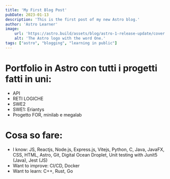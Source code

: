 ```yaml
---
title: 'My First Blog Post'
pubDate: 2023-01-13
description: 'This is the first post of my new Astro blog.'
author: 'Astro Learner'
image:
    url: 'https://astro.build/assets/blog/astro-1-release-update/cover.jpeg' 
    alt: 'The Astro logo with the word One.'
tags: ["astro", "blogging", "learning in public"]
---
```


# Portfolio in Astro con tutti i progetti fatti in uni:
- API
- RETI LOGICHE
- SWE2
- SWE1: Eriantys
- Progetto FOR, minilab e megalab

# Cosa so fare:
- I know: JS, Reactjs, Node.js, Express.js, Vitejs, Python, C, Java, JavaFX, CSS, HTML, Astro, Git, Digital Ocean Droplet, Unit testing with Junit5 (Java), Jest (JS)
- Want to improve: CI/CD, Docker
- Want to learn: C++, Rust, Go
